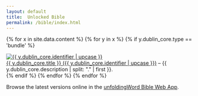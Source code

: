 ```yaml
---
layout: default
title:  Unlocked Bible
permalink: /bible/index.html
---
```


{% for x in site.data.content %} {% for y in x %} {% if y.dublin_core.type == 'bundle' %}
<div class="row">
 <div class="col-md-3 text-center hidden-print">
  <a href="/{{ y.dublin_core.identifier }}/" class="list-item-image">
   <img src="/assets/img/icon-{{ y.dublin_core.identifier }}.png" alt="{{ y.dublin_core.identifier | upcase }}">
  </a>
 </div>
 <div class="col-md-9">
  <a href="/{{ y.dublin_core.identifier }}/"> {{ y.dublin_core.title }} ({{ y.dublin_core.identifier | upcase }})</a> – {{ y.dublin_core.description | split: "." | first }}.
 </div>
</div>
{% endif %} {% endfor %} {% endfor %}

Browse the latest versions online in the [unfoldingWord Bible Web App](https://bible.unfoldingword.org/).
